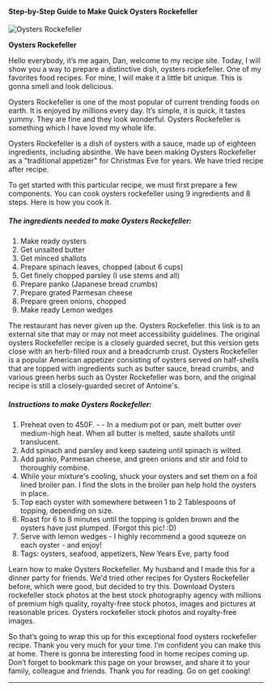             

#### Step-by-Step Guide to Make Quick Oysters Rockefeller

![Oysters Rockefeller](https://img-global.cpcdn.com/recipes/7312825704750bb4/751x532cq70/oysters-rockefeller-recipe-main-photo.jpg)

**Oysters Rockefeller**

Hello everybody, it’s me again, Dan, welcome to my recipe site. Today, I will show you a way to prepare a distinctive dish, oysters rockefeller. One of my favorites food recipes. For mine, I will make it a little bit unique. This is gonna smell and look delicious.

Oysters Rockefeller is one of the most popular of current trending foods on earth. It is enjoyed by millions every day. It’s simple, it is quick, it tastes yummy. They are fine and they look wonderful. Oysters Rockefeller is something which I have loved my whole life.

Oysters Rockefeller is a dish of oysters with a sauce, made up of eighteen ingredients, including absinthe. We have been making Oysters Rockefeller as a "traditional appetizer" for Christmas Eve for years. We have tried recipe after recipe.

To get started with this particular recipe, we must first prepare a few components. You can cook oysters rockefeller using 9 ingredients and 8 steps. Here is how you cook it.

##### The ingredients needed to make Oysters Rockefeller:

1.  Make ready oysters
2.  Get unsalted butter
3.  Get minced shallots
4.  Prepare spinach leaves, chopped (about 6 cups)
5.  Get finely chopped parsley (I use stems and all)
6.  Prepare panko (Japanese bread crumbs)
7.  Prepare grated Parmesan cheese
8.  Prepare green onions, chopped
9.  Make ready Lemon wedges

The restaurant has never given up the. Oysters Rockefeller. this link is to an external site that may or may not meet accessibility guidelines. The original oysters Rockefeller recipe is a closely guarded secret, but this version gets close with an herb-filled roux and a breadcrumb crust. Oysters Rockefeller is a popular American appetizer consisting of oysters served on half-shells that are topped with ingredients such as butter sauce, bread crumbs, and various green herbs such as Oyster Rockefeller was born, and the original recipe is still a closely-guarded secret of Antoine's.

##### Instructions to make Oysters Rockefeller:

1.  Preheat oven to 450F. - - In a medium pot or pan, melt butter over medium-high heat. When all butter is melted, saute shallots until translucent.
2.  Add spinach and parsley and keep sauteing until spinach is wilted.
3.  Add panko, Parmesan cheese, and green onions and stir and fold to thoroughly combine.
4.  While your mixture's cooling, shuck your oysters and set them on a foil lined broiler pan. I find the slots in the broiler pan help hold the oysters in place.
5.  Top each oyster with somewhere between 1 to 2 Tablespoons of topping, depending on size.
6.  Roast for 6 to 8 minutes until the topping is golden brown and the oysters have just plumped. (Forgot this pic! :D)
7.  Serve with lemon wedges - I highly recommend a good squeeze on each oyster - and enjoy!
8.  Tags: oysters, seafood, appetizers, New Years Eve, party food

Learn how to make Oysters Rockefeller. My husband and I made this for a dinner party for friends. We'd tried other recipes for Oysters Rockefeller before, which were good, but decided to try this. Download Oysters rockefeller stock photos at the best stock photography agency with millions of premium high quality, royalty-free stock photos, images and pictures at reasonable prices. Oysters rockefeller stock photos and royalty-free images.

So that’s going to wrap this up for this exceptional food oysters rockefeller recipe. Thank you very much for your time. I’m confident you can make this at home. There is gonna be interesting food in home recipes coming up. Don’t forget to bookmark this page on your browser, and share it to your family, colleague and friends. Thank you for reading. Go on get cooking!

* * *